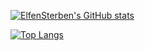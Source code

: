 [![ElfenSterben's GitHub stats](https://github-readme-stats.vercel.app/api?username=ElfenSterben&count_private=true&show_icons=true&theme=moltack)](https://github.com/ElfenSterben/github-readme-stats)


[![Top Langs](https://github-readme-stats.vercel.app/api/top-langs/?username=ElfenSterben&layout=compact&card_width=500)](https://github.com/ElfenSterben/github-readme-stats)
